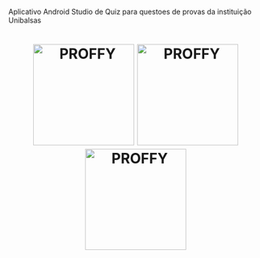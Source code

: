 Aplicativo Android Studio de Quiz para questoes de provas da instituição Unibalsas

<h1 align="center">
    <img alt="PROFFY" title="#delicinha" src="https://user-images.githubusercontent.com/30902898/90011921-d2db6000-dc78-11ea-95ef-aa25190c72cd.png" width="200px" />
    <img alt="PROFFY" title="#delicinha" src="https://user-images.githubusercontent.com/30902898/92543913-04692c00-f223-11ea-8202-5116f24ae5f4.png" width="200px" />
    <img alt="PROFFY" title="#delicinha" src="https://user-images.githubusercontent.com/30902898/92543918-07641c80-f223-11ea-9352-5d4ea417279d.png" width="200px" />
</h1>


